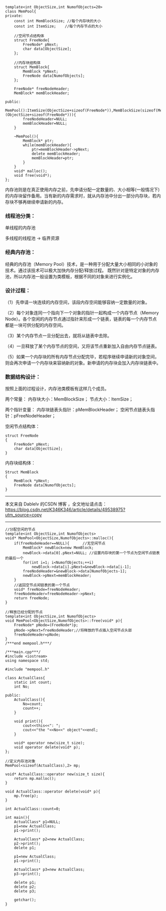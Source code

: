 ```
template<int ObjectSize,int NumofObjects=20> 
class MemPool{
private:
    const int MemBlockSize; //每个内存块的大小
    const int ItemSize;    //每个内存节点的大小

    //空闲节点结构体
    struct FreeNode{
        FreeNode* pNext;
        char data[ObjectSize];
    };

    //内存块结构体
    struct MemBlock{
        MemBlock *pNext;
        FreeNode data[NumofObjects];
    };

    FreeNode* freeNodeHeader;
    MemBlock* memBlockHeader;

public:
    MemPool():ItemSize(ObjectSize+sizeof(FreeNode*)),MemBlockSize(sizeof(MemBlock*)+NumofObjects*(ObjectSize+sizeof(FreeNode*))){
        freeNodeHeader=NULL;
        memBlockHeader=NULL;
    }

    ~MemPool(){
        MemBlock* ptr;
        while(memBlockHeader){
            ptr=memBlockHeader->pNext;
            delete memBlockHeader;
            memBlockHeader=ptr;
        }
    }
    void* malloc();
    void free(void*);
};
```



内存池则是在真正使用内存之前，先申请分配一定数量的、大小相等(一般情况下)的内存块留作备用。当有新的内存需求时，就从内存池中分出一部分内存块，若内存块不够再继续申请新的内存。


### 线程池分类：

单线程的内存池

多线程的线程池  ->  临界资源


### 经典内存池：

经典的内存池（Memory Pool）技术，是一种用于分配大量大小相同的小对象的技术。通过该技术可以极大加快内存分配/释放过程。
既然针对是特定对象的内存池，所以内存池一般设置为类模板，根据不同的对象来进行实例化。


### 设计过程：

（1）先申请一块连续的内存空间，该段内存空间能够容纳一定数量的对象。

（2）每个对象连同一个指向下一个对象的指针一起构成一个内存节点（Memory Node）。各个空闲的内存节点通过指针来形成一个链表，链表的每一个内存节点都是一块可供分配的内存空间。

（3）某个内存节点一旦分配出去，就将从链表中去除。

（4）一旦释放了某个内存节点的空间，又将该节点重新加入自由内存节点链表。

（5）如果一个内存块的所有内存节点分配完毕，若程序继续申请新的对象空间，则会再次申请一个内存块来容纳新的对象。新申请的内存块会加入内存块链表中。



### 数据结构设计：


按照上面的过程设计，内存池类模板有这样几个成员。

两个常量： 
内存块大小：MemBlockSize； 
节点大小：ItemSize；

两个指针变量： 
内存块链表头指针：pMemBlockHeader； 
空闲节点链表头指针：pFreeNodeHeader；



空闲节点结构体：

```
struct FreeNode
{
    FreeNode* pNext;
    char data[ObjectSize];
}
```

内存块结构体：
```
Struct MemBlock
{
    MemBlock *pNext;
    FreeNode data[NumofObjects];
}
```

---------------------

本文来自 Dablelv 的CSDN 博客 ，全文地址请点击：https://blog.csdn.net/K346K346/article/details/49538975?utm_source=copy 






---------------------





```
//分配空闲的节点
template<int ObjectSize,int NumofObjects> 
void* MemPool<ObjectSize,NumofObjects>::malloc(){
    if(freeNodeHeader==NULL){      //无空闲节点
        MemBlock* newBlock=new MemBlock;
        newBlock->data[0].pNext=NULL; //设置内存块的第一个节点为空闲节点链表的最后一个
        for(int i=1; i<NumofObjects;++i)
            newBlock->data[i].pNext=&newBlock->data[i-1];
        freeNodeHeader=&newBlock->data[NumofObjects-1];
        newBlock->pNext=memBlockHeader;
    }
    //返回空节点闲链表的第一个节点
    void* freeNode=freeNodeHeader;
    freeNodeHeader=freeNodeHeader->pNext;
    return freeNode;
}

//释放已经分配的节点
template<int ObjectSize,int NumofObjects> 
void MemPool<ObjectSize,NumofObjects>::free(void* p){
    FreeNode* pNode=(FreeNode*)p;
    pNode->pNext=freeNodeHeader;//将释放的节点插入空闲节点头部
    freeNodeHeader=pNode;
}
/***end mempool.h***/

/***main.cpp***/
#include <iostream>
using namespace std;

#include "mempool.h"

class ActualClass{
    static int count;
    int No;

public:
    ActualClass(){
        No=count;
        count++;
    }

    void print(){
        cout<<this<<": ";
        cout<<"the "<<No<<" object"<<endl;
    }

    void* operator new(size_t size);
    void operator delete(void* p);
};

//定义内存池对象
MemPool<sizeof(ActualClass),2> mp;

void* ActualClass::operator new(size_t size){
    return mp.malloc();
}

void ActualClass::operator delete(void* p){
    mp.free(p);
}

int ActualClass::count=0;

int main(){
    ActualClass* p1=NULL;
    p1=new ActualClass;
    p1->print();

    ActualClass* p2=new ActualClass;
    p2->print();
    delete p1;

    p1=new ActualClass;
    p1->print();

    ActualClass* p3=new ActualClass;
    p3->print();

    delete p1;
    delete p2;
    delete p3;

    getchar();
}

```
